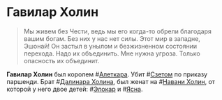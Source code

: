 # Гавилар Холин

> Мы живем без Чести, ведь мы его когда-то обрели благодаря вашим богам. Без них у нас нет силы. Этот мир в западне, Эшонай! Он застыл в унылом и безжизненном состоянии перехода. Надо их объединить. Мне нужна угроза. Только опасность их объединит.

**Гавилар Холин** был королем #[Алеткара](locations/alethkar). Убит #[Сзетом](characters/szeth) по приказу паршенди. Брат #[Далинара Холина](characters/dalinar), был женат на #[Навани Холин](characters/navani), от которой у него двое детей: #[Элокар](characters/elhokar) и #[Ясна](characters/jasnah).
